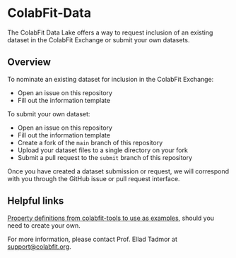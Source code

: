 # ColabFit-Data
The ColabFit Data Lake offers a way to request inclusion of an existing dataset in the ColabFit Exchange or submit your own datasets.  
  
## Overview  
  
To nominate an existing dataset for inclusion in the ColabFit Exchange:
* Open an issue on this repository
* Fill out the information template
  
To submit your own dataset:
* Open an issue on this repository
* Fill out the information template
* Create a fork of the `main` branch of this repository
* Upload your dataset files to a single directory on your fork
* Submit a pull request to the `submit` branch of this repository

Once you have created a dataset submission or request, we will correspond with you through the GitHub issue or pull request interface.

## Helpful links

[Property definitions from colabfit-tools to use as examples](https://github.com/colabfit/colabfit-tools/blob/master/colabfit/tools/property_definitions.py), should you need to create your own.



For more information, please contact Prof. Ellad Tadmor at support@colabfit.org.
